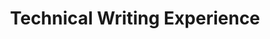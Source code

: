 ---
title: Technical Writing Experience
name-to-title: true
description: For each experience, except for the first and the last one, I include a list of links of the most notable deliverables that I created or led the creation of.
---